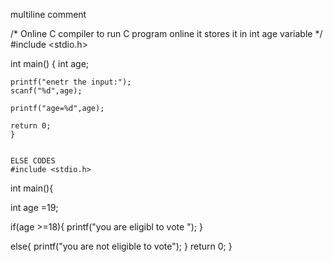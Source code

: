 multiline comment

/* Online C compiler to run C program online
 it stores it in int age variable */
#include <stdio.h>

int main() {
    int age;
    
    printf("enetr the input:");
    scanf("%d",age);
    
    printf("age=%d",age);

    return 0;
    }


    ELSE CODES
    #include <stdio.h>
int main(){

int age =19;

if(age >=18){
    printf("you are eligibl to vote ");
}

else{
    printf("you are not eligible to vote");
}
return 0;
}
